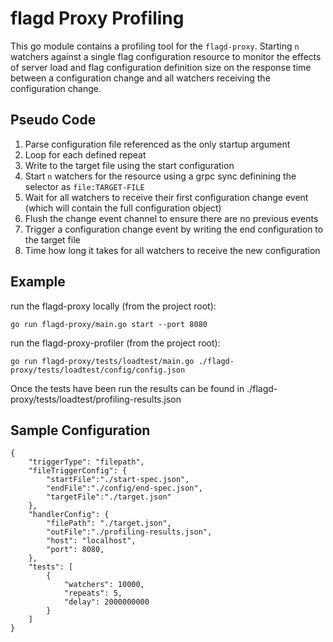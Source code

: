 # flagd Proxy Profiling

This go module contains a profiling tool for the `flagd-proxy`. Starting `n` watchers against a single flag configuration resource to monitor the effects of server load and flag configuration definition size on the response time between a configuration change and all watchers receiving the configuration change. 

## Pseudo Code
1. Parse configuration file referenced as the only startup argument
1. Loop for each defined repeat
1. Write to the target file using the start configuration
1. Start `n` watchers for the resource using a grpc sync definining the selector as `file:TARGET-FILE`
1. Wait for all watchers to receive their first configuration change event (which will contain the full configuration object)
1. Flush the change event channel to ensure there are no previous events
1. Trigger a configuration change event by writing the end configuration to the target file
8. Time how long it takes for all watchers to receive the new configuration


## Example

run the flagd-proxy locally (from the project root):
```
go run flagd-proxy/main.go start --port 8080
```

run the flagd-proxy-profiler (from the project root):
```
go run flagd-proxy/tests/loadtest/main.go ./flagd-proxy/tests/loadtest/config/config.json
```

Once the tests have been run the results can be found in ./flagd-proxy/tests/loadtest/profiling-results.json

## Sample Configuration

```
{
    "triggerType": "filepath",
    "fileTriggerConfig": {
        "startFile":"./start-spec.json",
        "endFile":"./config/end-spec.json",
        "targetFile":"./target.json"
    },
    "handlerConfig": {
        "filePath": "./target.json",
        "outFile":"./profiling-results.json",
        "host": "localhost",
        "port": 8080,
    },
    "tests": [
        {
            "watchers": 10000,
            "repeats": 5,
            "delay": 2000000000 
        }
    ]
}
```